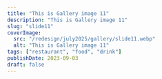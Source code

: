 ```yaml
---
title: "This is Gallery image 11"
description: "This is Gallery image 11"
slug: "slide11"
coverImage:
  src: "/redesign/july2025/gallery/slide11.webp"
  alt: "This is Gallery image 11"
tags: ["restaurant", "food", "drink"]
publishDate: 2023-09-03
draft: false
---
```

